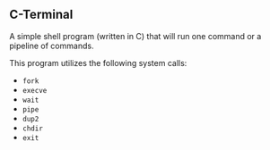 ## C-Terminal

A simple shell program (written in C) that will run one command or a pipeline of commands.

This program utilizes the following system calls:

* `fork`
* `execve`
* `wait`
* `pipe`
* `dup2`
* `chdir`
* `exit`
